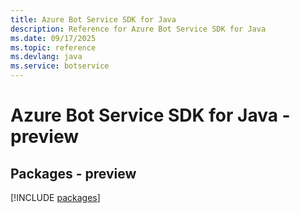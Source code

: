 ```yaml
---
title: Azure Bot Service SDK for Java
description: Reference for Azure Bot Service SDK for Java
ms.date: 09/17/2025
ms.topic: reference
ms.devlang: java
ms.service: botservice
---
```

# Azure Bot Service SDK for Java - preview
## Packages - preview
[!INCLUDE [packages](bot-service-index.md)]